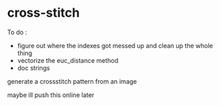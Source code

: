 # cross-stitch

To do :
- figure out where the indexes got messed up and clean up the whole thing
- vectorize the euc_distance method
- doc strings

generate a crossstitch pattern from an image

maybe ill push this online later
